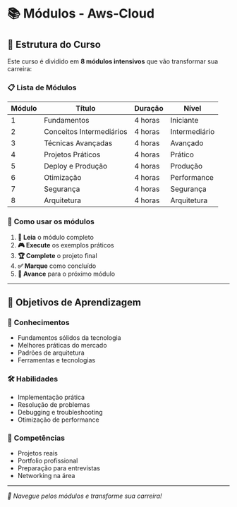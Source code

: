 # 📚 Módulos - Aws-Cloud

## 🎯 **Estrutura do Curso**

Este curso é dividido em **8 módulos intensivos** que vão transformar sua carreira:

### 📋 **Lista de Módulos**

| Módulo | Título | Duração | Nível |
|--------|--------|---------|-------|
| 1 | Fundamentos | 4 horas | Iniciante |
| 2 | Conceitos Intermediários | 4 horas | Intermediário |
| 3 | Técnicas Avançadas | 4 horas | Avançado |
| 4 | Projetos Práticos | 4 horas | Prático |
| 5 | Deploy e Produção | 4 horas | Produção |
| 6 | Otimização | 4 horas | Performance |
| 7 | Segurança | 4 horas | Segurança |
| 8 | Arquitetura | 4 horas | Arquitetura |

### 🚀 **Como usar os módulos**

1. **📖 Leia** o módulo completo
2. **🎮 Execute** os exemplos práticos
3. **🏆 Complete** o projeto final
4. **✅ Marque** como concluído
5. **🚀 Avance** para o próximo módulo

---

## 🎯 **Objetivos de Aprendizagem**

### 🧠 **Conhecimentos**
- Fundamentos sólidos da tecnologia
- Melhores práticas do mercado
- Padrões de arquitetura
- Ferramentas e tecnologias

### 🛠️ **Habilidades**
- Implementação prática
- Resolução de problemas
- Debugging e troubleshooting
- Otimização de performance

### 🚀 **Competências**
- Projetos reais
- Portfolio profissional
- Preparação para entrevistas
- Networking na área

---

*🎯 Navegue pelos módulos e transforme sua carreira!*